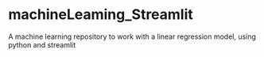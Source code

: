 # machineLeaming_Streamlit
A machine learning repository to work with a linear regression model, using python and streamlit

